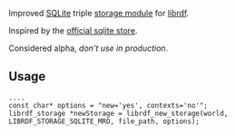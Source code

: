 
Improved [SQLite](http://sqlite.org) triple [storage module](http://librdf.org/docs/api/redland-storage-modules.html)
for [librdf](http://librdf.org/).

Inspired by the [official sqlite store](https://github.com/dajobe/librdf/blob/master/src/rdf_storage_sqlite.c).

Considered alpha, *don't use in production*.

## Usage

    ....
    const char* options = "new='yes', contexts='no'";
    librdf_storage *newStorage = librdf_new_storage(world, LIBRDF_STORAGE_SQLITE_MRO, file_path, options);

